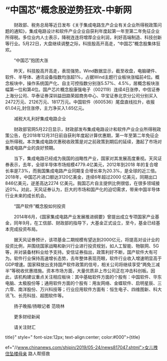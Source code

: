 # “中国芯”概念股逆势狂欢-中新网

　　财政部、税务总局等近日发布《关于集成电路生产企业有关企业所得税政策问题的通知》，集成电路设计和软件产业企业自获利年度起第一年至第二年免征企业所得税。多位业内人士表示，降税连连将增厚企业利润，利好高端制造、科技创新等行业。5月22日，大盘继续调整之际，科技股高开高走，“中国芯”概念股集体狂欢。

　　“中国芯”抱团大涨

　　昨天，科技股高开高走，表现强势。Wind数据显示，截至收盘，电脑硬件、软件、半导体、通讯设备指数均涨超1%，占据Wind主题行业板块涨幅前4位。概念板块中，操作系统国产化、自主可控指数分别涨5.57%、4.5%，居概念板块涨幅第一位和第4位。国产芯片概念股康强电子（002119）连续4日涨停，中信证券上海分公司、华泰证券深圳益田路荣超商务中心、华宝证券北京分公司分别买入2472万元、2126万元、1817万元。中国软件（600536）尾盘直线拉升，收报61.04元,封住涨停，主力净买入1.65亿元。

　　减税大礼利好集成电路企业

　　财政部官网5月22日显示，财政部发布集成电路设计和软件产业企业所得税政策公告，在2018年12月31日前自获利年度起计算优惠期，第一年至第二年免征企业所得税。本次集成电路优惠税收政策是对之前政策到期后的延续，激起了市场对集成电路产业的良好预期。

　　当下，集成电路已经成为我国的战略性产业，国家对其发展高度重视。天风证券表示，去年，全球半导体市场规模4779.4亿美元，2012年到2018 年的复合增长率是7.3%，而我国集成电路产业同期复合增长率为20.3%，是全球的近三倍。2018年，中国芯片进口额达3120亿美金，连续6年超过2000 亿美元，同期出口846亿美元，逆差高达2274 亿美元。我国芯片自主提供比例很低，在很多领域接近0%。对此，天风证券认为，巨大的市场和国产化的迫切需求，带来中国半导体行业未来的成长机会。

　　“国产软件”概念股如何投资

　　2014年6月，《国家集成电路产业发展推进纲要》曾提出成立专项国家产业基金，同年9月，在工信部、财政部的指导下，大基金正式设立，至今，基金已经基本完成投资布局。

　　据天风证券预计，该项基金二期规模有望达到2000亿元，将提高对设计业的投资比例，并围绕国家战略和新兴行业进行投资规划，如人工智能、物联网、5G 等，并对装备材料业给予支持。安信证券指出，政策利好不断，国产软件大有可为。软件行业保持高速增长态势，去年整体表现亮眼，软件行业收入增速明显高于GDP增速。国家释放出支持国产软件政策的信号，相关公司将继续享受“两免三减半”等税收优惠措施。资本市场方面，大量优质非上市公司正在冲击科创板。因此，该机构建议重点关注相应板块：其中基础软件方面的个股有：中国软件、华东电脑、太极股份等；通用软件方面的个股有：用友网络、金蝶软件、启明星辰、三六零、南洋股份、万兴科技等；行业应用软件方面有：恒生电子、四维图新、科大讯飞、长亮科技、超图软件等。

　　扬子晚报/扬眼记者 范晓林

　　更多财经新闻

　　请关注财汇

title}" style=" font-size:12px; text-align:center; color:#000">{title}

ef="//www.chinanews.com/shipin/2019/05-24/news817047.shtml">女儿拽住坠楼母亲 路人帮搭救
